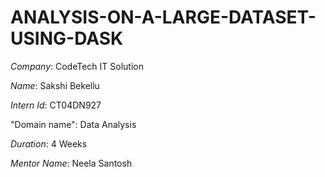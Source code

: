 # ANALYSIS-ON-A-LARGE-DATASET-USING-DASK
*Company*: CodeTech IT Solution

*Name*: Sakshi Bekellu

*Intern Id*: CT04DN927

"Domain name": Data Analysis

*Duration*: 4 Weeks

*Mentor Name*: Neela Santosh
